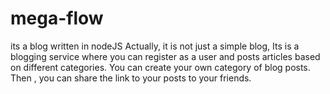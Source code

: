 # mega-flow
its a blog written in nodeJS
Actually, it is not just a simple blog,
Its is a blogging service where you can register as a user and posts articles based on different categories.
You can create your own category of blog posts.
Then , you can share the link to your posts to your friends.

